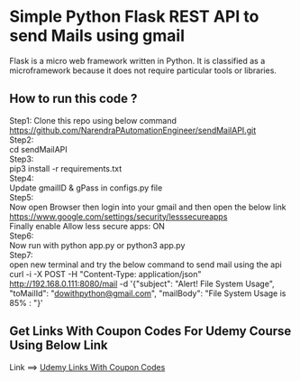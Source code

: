 # Simple Python Flask REST API to send Mails using gmail

Flask is a micro web framework written in Python. It is classified as a microframework because it does not require particular tools or libraries.

## How to run this code ?
Step1: Clone this repo using below command <br />
   https://github.com/NarendraPAutomationEngineer/sendMailAPI.git <br />
Step2: <br />
  cd sendMailAPI <br />
Step3: <br />
  pip3 install -r requirements.txt  <br />
Step4:  <br />
  Update gmailID & gPass in configs.py file <br />
Step5: <br />
  Now open Browser then login into your gmail and then open the below link <br />
  https://www.google.com/settings/security/lesssecureapps <br />
  Finally   enable  Allow less secure apps: ON <br />
Step6: <br />
  Now run with python app.py or python3 app.py <br />
Step7: <br />
  open new terminal and try the below command to send mail using the api
  curl -i -X POST -H "Content-Type: application/json"   http://192.168.0.111:8080/mail -d '{"subject": "Alert! File System Usage", "toMailId": "dowithpython@gmail.com", "mailBody": "File System Usage is 85% : "}'
 
## Get Links With Coupon Codes For Udemy Course Using Below Link 
Link ==> [Udemy Links With Coupon Codes](https://www.youtube.com/watch?v=dg6hltm8VEE&t=0s)
